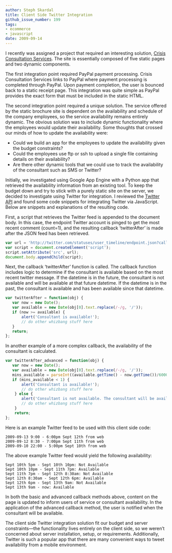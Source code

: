 ```yaml
---
author: Steph Skardal
title: Client Side Twitter Integration
github_issue_number: 199
tags:
- ecommerce
- javascript
date: 2009-09-14
---
```


I recently was assigned a project that required an interesting solution, [Crisis Consultation Services](http://www.crisis-consultation.com/). The site is essentially composed of five static pages and two dynamic components.

The first integration point required PayPal payment processing. Crisis Consultation Services links to PayPal where payment processing is completed through PayPal. Upon payment completion, the user is bounced back to a static receipt page. This integration was quite simple as PayPal provides the exact form that must be included in the static HTML.

The second integration point required a unique solution. The service offered by the static brochure site is dependent on the availability and schedule of the company employees, so the service availability remains entirely dynamic. The obvious solution was to include dynamic functionality where the employees would update their availability. Some thoughts that crossed our minds of how to update the availability were:

- Could we build an app for the employees to update the availability given the budget constraints?
- Could the employees use ftp or ssh to upload a single file containing details on their availability?
- Are there other dynamic tools that we could use to track the availability of the consultant such as SMS or Twitter?

Initially, we investigated using Google App Engine with a Python app that retrieved the availability information from an existing tool. To keep the budget down and try to stick with a purely static site on the server, we decided to investigate using Twitter for integration. I reviewed the [Twitter API](https://developer.twitter.com/) and found some code snippets for integrating Twitter via JavaScript. Below are snippets and explanations of the resulting code.

First, a script that retrieves the Twitter feed is appended to the document body. In this case, the endpoint Twitter account is pinged to get the most recent comment (count=1), and the resulting callback ‘twitterAfter’ is made after the JSON feed has been retrieved.

```javascript
var url = 'http://twitter.com/statuses/user_timeline/endpoint.json?callback=twitterAfter&count=1';
var script = document.createElement('script');
script.setAttribute('src', url);
document.body.appendChild(script);
```

Next, the callback ‘twitterAfter’ function is called. The callback function includes logic to determine if the consultant is available based on the most recent twitter message. If the datetime is in the future, the consultant is not available and will be available at that future datetime. If the datetime is in the past, the consultant is available and has been available since that datetime.

```javascript
var twitterAfter = function(obj) {
   var now = new Date();
   var available = new Date(obj[0].text.replace(/-/g, '/'));
   if (now >= available) {
       alert('Consultant is available!');
       // do other whizbang stuff here
   }
   return;
};
```

In another example of a more complex callback, the availability of the consultant is calculated.

```javascript
var twitterAfter_advanced = function(obj) {
   var now = new Date();
   var available = new Date(obj[0].text.replace(/-/g, '/'));
   mins_available = parseInt((available.getTime() - now.getTime())/60000);
   if (mins_available < 1) {
       alert('Consultant is available!');
       // do other whizbang stuff here
    } else {
       alert('Consultant is not available. The consultant will be available in ' + mins_available + ' minute(s).');
       // do other whizbang stuff here
    }
    return;
};
```

Here is an example Twitter feed to be used with this client side code:

```nohighlight
2009-09-13 9:00 - 6:00pm Sept 12th from web
2009-09-12 8:30 - 7:00pm Sept 11th from web
2009-09-10 22:00 - 5:00pm Sept 10th from web
```

The above example Twitter feed would yield the following availability:

```nohighlight
Sept 10th 5pm - Sept 10th 10pm: Not Available
Sept 10th 10pm - Sept 11th 7pm: Available
Sept 11th 7pm - Sept 12th 8:30am: Not Available
Sept 12th 8:30am - Sept 12th 6pm: Available
Sept 12th 6pm - Sept 13th 9am: Not Available
Sept 13th 9am - now: Available
```

In both the basic and advanced callback methods above, content on the page is updated to inform users of service or consultant availability. In the application of the advanced callback method, the user is notified when the consultant will be available.

The client side Twitter integration solution fit our budget and server constraints—​the functionality lives entirely on the client side, so we weren’t concerned about server installation, setup, or requirements. Additionally, Twitter is such a popular app that there are many convenient ways to tweet availability from a mobile environment.
